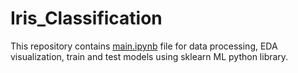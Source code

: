 # Iris_Classification

This repository contains [main.ipynb](https://github.com/jivaniyash/Iris_DataSet_Classification/blob/master/main.ipynb) file for data processing, EDA visualization, train and test models using sklearn ML python library.